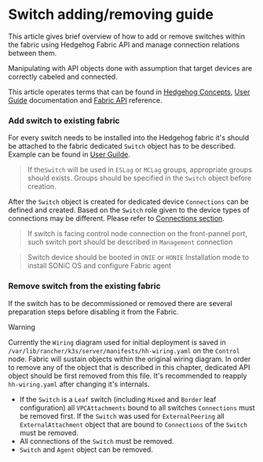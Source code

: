 # Switch adding/removing guide 

This article gives brief overview of how to add or remove switches within the fabric using Hedgehog Fabric API and manage connection relations between them.

Manipulating with API objects done with assumption that target devices are correctly cabeled and connected.

This article operates terms that can be found in [Hedgehog Concepts](../concepts/overview.md), [User Guide](overview.md) documentation and [Fabric API](../reference/api.md) reference.

### Add switch to existing fabric

For every switch needs to be installed into the Hedgehog fabric it's should be attached to the fabric dedicated `Switch` object has to be described. Example can be found in [User Guilde](devices.md).

>If the`Switch` will be used in `ESLag` or `MCLag` groups, appropriate groups should exists. Groups should be specified in the `Switch` object before creation.

After the `Switch` object is created for dedicated device `Connections` can be defined and created. Based on the `Switch` role given to the device types of connections may be different. Please refer to [Connections section](connections.md).

>If switch is facing control node connection on the front-pannel port, such switch port should be described in `Management` connection

>Switch device should be booted in `ONIE` or `HONIE` Installation mode to install SONiC OS and configure Fabric agent

### Remove switch from the existing fabric

If the switch has to be decommissioned or removed there are several preparation steps before disabling it from the Fabric.

> [!WARNING]
> Currently the `Wiring` diagram used for initial deployment is saved in `/var/lib/rancher/k3s/server/manifests/hh-wiring.yaml` on the `Control` node. Fabric will sustain objects within the original wiring diagram. In order to remove any of the object that is described in this chapter, dedicated API object should be first removed from this file. It's recommended to reapply `hh-wiring.yaml` after changing it's internals.

- If the `Switch` is a `Leaf` switch (including `Mixed` and `Border` leaf configuration) all `VPCAttachments` bound to all switches `Connections` must be removed first. If the `Switch` was used for `ExternalPeering` all `ExternalAttachment` object that are bound to `Connections` of the `Switch` must be removed.
-  All connections of the `Switch` must be removed.
- `Switch` and `Agent` object can be removed.


